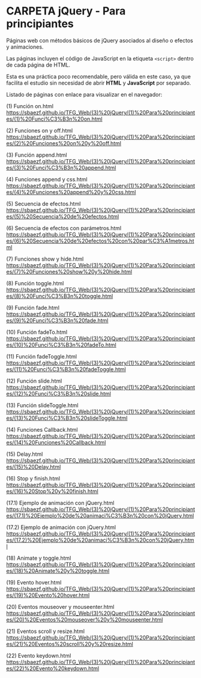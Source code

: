 ﻿# CARPETA jQuery - Para principiantes
Páginas web con métodos básicos de jQuery asociados al diseño o efectos y animaciones.

Las páginas incluyen el código de JavaScript en la etiqueta `<script>` dentro de cada página de HTML.

Esta es una práctica poco recomendable, pero válida en este caso, ya que facilita el estudio sin necesidad de abrir **HTML** y **JavaScript** por separado.

Listado de páginas con enlace para visualizar en el navegador:

(1) Función on.html
https://sbaezf.github.io/TFG_Web/(3)%20jQuery/(1)%20Para%20principiantes/(1)%20Funci%C3%B3n%20on.html
							
(2) Funciones on y off.html	
https://sbaezf.github.io/TFG_Web/(3)%20jQuery/(1)%20Para%20principiantes/(2)%20Funciones%20on%20y%20off.html

(3) Función append.html			
https://sbaezf.github.io/TFG_Web/(3)%20jQuery/(1)%20Para%20principiantes/(3)%20Funci%C3%B3n%20append.html
			
(4) Funciones append y css.html	
https://sbaezf.github.io/TFG_Web/(3)%20jQuery/(1)%20Para%20principiantes/(4)%20Funciones%20append%20y%20css.html
			
(5) Secuencia de efectos.html	
https://sbaezf.github.io/TFG_Web/(3)%20jQuery/(1)%20Para%20principiantes/(5)%20Secuencia%20de%20efectos.html
			
(6) Secuencia de efectos con parámetros.html
https://sbaezf.github.io/TFG_Web/(3)%20jQuery/(1)%20Para%20principiantes/(6)%20Secuencia%20de%20efectos%20con%20par%C3%A1metros.html

(7) Funciones show y hide.html				
https://sbaezf.github.io/TFG_Web/(3)%20jQuery/(1)%20Para%20principiantes/(7)%20Funciones%20show%20y%20hide.html

(8) Función toggle.html			
https://sbaezf.github.io/TFG_Web/(3)%20jQuery/(1)%20Para%20principiantes/(8)%20Funci%C3%B3n%20toggle.html
			
(9) Función fade.html	
https://sbaezf.github.io/TFG_Web/(3)%20jQuery/(1)%20Para%20principiantes/(9)%20Funci%C3%B3n%20fade.html

(10) Función fadeTo.html		
https://sbaezf.github.io/TFG_Web/(3)%20jQuery/(1)%20Para%20principiantes/(10)%20Funci%C3%B3n%20fadeTo.html
			
(11) Función fadeToggle.html	
https://sbaezf.github.io/TFG_Web/(3)%20jQuery/(1)%20Para%20principiantes/(11)%20Funci%C3%B3n%20fadeToggle.html
			
(12) Función slide.html			
https://sbaezf.github.io/TFG_Web/(3)%20jQuery/(1)%20Para%20principiantes/(12)%20Funci%C3%B3n%20slide.html
			
(13) Función slideToggle.html	
https://sbaezf.github.io/TFG_Web/(3)%20jQuery/(1)%20Para%20principiantes/(13)%20Funci%C3%B3n%20slideToggle.html
			
(14) Funciones Callback.html	
https://sbaezf.github.io/TFG_Web/(3)%20jQuery/(1)%20Para%20principiantes/(14)%20Funciones%20Callback.html
			
(15) Delay.html					
https://sbaezf.github.io/TFG_Web/(3)%20jQuery/(1)%20Para%20principiantes/(15)%20Delay.html
			
(16) Stop y finish.html						
https://sbaezf.github.io/TFG_Web/(3)%20jQuery/(1)%20Para%20principiantes/(16)%20Stop%20y%20finish.html

(17.1) Ejemplo de animación con jQuery.html	
https://sbaezf.github.io/TFG_Web/(3)%20jQuery/(1)%20Para%20principiantes/(17.1)%20Ejemplo%20de%20animaci%C3%B3n%20con%20jQuery.html

(17.2) Ejemplo de animación con jQuery.html
https://sbaezf.github.io/TFG_Web/(3)%20jQuery/(1)%20Para%20principiantes/(17.2)%20Ejemplo%20de%20animaci%C3%B3n%20con%20jQuery.html

(18) Animate y toggle.html					
https://sbaezf.github.io/TFG_Web/(3)%20jQuery/(1)%20Para%20principiantes/(18)%20Animate%20y%20toggle.html

(19) Evento hover.html			
https://sbaezf.github.io/TFG_Web/(3)%20jQuery/(1)%20Para%20principiantes/(19)%20Evento%20hover.html			
			
(20) Eventos mouseover y mouseenter.html		
https://sbaezf.github.io/TFG_Web/(3)%20jQuery/(1)%20Para%20principiantes/(20)%20Eventos%20mouseover%20y%20mouseenter.html
			
(21) Eventos scroll y resize.html
https://sbaezf.github.io/TFG_Web/(3)%20jQuery/(1)%20Para%20principiantes/(21)%20Eventos%20scroll%20y%20resize.html
			
(22) Evento keydown.html		
https://sbaezf.github.io/TFG_Web/(3)%20jQuery/(1)%20Para%20principiantes/(22)%20Evento%20keydown.html			
